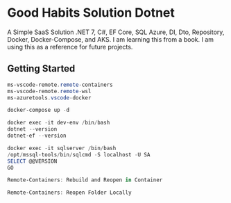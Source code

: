 # Good Habits Solution Dotnet

A Simple SaaS Solution .NET 7, C#, EF Core, SQL Azure, DI, Dto, Repository, Docker, Docker-Compose, and AKS. I am learning this from a book. I am using this as a reference for future projects.

## Getting Started

```powershell
ms-vscode-remote.remote-containers
ms-vscode-remote.remote-wsl
ms-azuretools.vscode-docker

docker-compose up -d

docker exec -it dev-env /bin/bash
dotnet --version
dotnet-ef --version

docker exec -it sqlserver /bin/bash
/opt/mssql-tools/bin/sqlcmd -S localhost -U SA
SELECT @@VERSION
GO

Remote-Containers: Rebuild and Reopen in Container

Remote-Containers: Reopen Folder Locally
```
